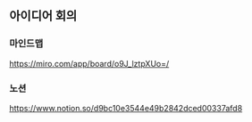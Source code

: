 ## 아이디어 회의
### 마인드맵
https://miro.com/app/board/o9J_lztpXUo=/

### 노션
https://www.notion.so/d9bc10e3544e49b2842dced00337afd8